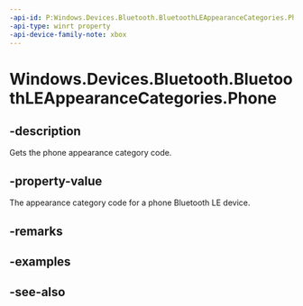 ```yaml
---
-api-id: P:Windows.Devices.Bluetooth.BluetoothLEAppearanceCategories.Phone
-api-type: winrt property
-api-device-family-note: xbox
---
```


<!-- Property syntax
public ushort Phone { get; }
-->

# Windows.Devices.Bluetooth.BluetoothLEAppearanceCategories.Phone

## -description
Gets the phone appearance category code.

## -property-value
The appearance category code for a phone Bluetooth LE device.

## -remarks

## -examples

## -see-also
